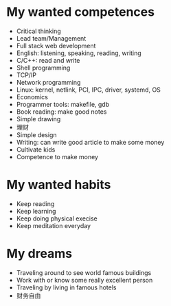 # My wanted competences
- Critical thinking
- Lead team/Management
- Full stack web development
- English: listening, speaking, reading, writing
- C/C++: read and write
- Shell programming
- TCP/IP
- Network programming
- Linux: kernel, netlink, PCI, IPC, driver, systemd, OS
- Economics
- Programmer tools: makefile, gdb
- Book reading: make good notes
- Simple drawing
- 理财
- Simple design
- Writing: can write good article to make some money
- Cultivate kids
- Competence to make money

# My wanted habits
- Keep reading
- Keep learning
- Keep doing physical execise
- Keep meditation everyday

# My dreams
- Traveling around to see world famous buildings
- Work with or know some really excellent person
- Traveling by living in famous hotels
- 财务自由
